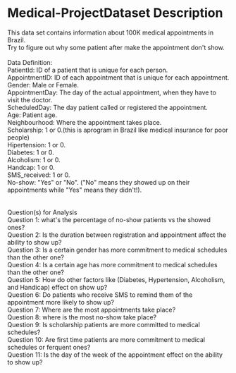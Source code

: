 # Medical-ProjectDataset Description<br>
This data set contains information about 100K medical appointments in Brazil.<br>
Try to figure out why some patient after make the appointment don't show.<br>
<br>
Data Definition:
<br>
PatientId: ID of a patient that is unique for each person.<br>
AppointmentID: ID of each appointment that is unique for each appointment.<br>
Gender: Male or Female.<br>
AppointmentDay: The day of the actual appointment, when they have to visit the doctor.<br>
ScheduledDay: The day patient called or registered the appointment.<br>
Age: Patient age.<br>
Neighbourhood: Where the appointment takes place.<br>
Scholarship: 1 or 0.(this is aprogram in Brazil like medical insurance for poor people)<br>
Hipertension: 1 or 0.<br>
Diabetes: 1 or 0.<br>
Alcoholism: 1 or 0.<br>
Handcap: 1 or 0.<br>
SMS_received: 1 or 0.<br>
No-show: "Yes" or "No". ("No" means they showed up on their appointments while "Yes" means they didn't!).<br><br><br>
Question(s) for Analysis<br>
Question 1: what's the percentage of no-show patients vs the showed ones?<br>
Question 2: Is the duration between registration and appointment affect the ability to show up?<br>
Question 3: Is a certain gender has more commitment to medical schedules than the other one?<br>
Question 4: Is a certain age has more commitment to medical schedules than the other one?<br>
Question 5: How do other factors like (Diabetes, Hypertension, Alcoholism, and Handicap) effect on show up?<br>
Question 6: Do patients who receive SMS to remind them of the appointment more likely to show up?<br>
Question 7: Where are the most appointments take place?<br>
Question 8: where is the most no-show take place?<br>
Question 9: Is scholarship patients are more committed to medical schedules?<br>
Question 10: Are first time patients are more commitment to medical schedules or ferquent ones?<br>
Question 11: Is the day of the week of the appointment effect on the ability to show up?<br>
